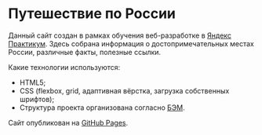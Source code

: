 # Путешествие по России

Данный сайт создан в рамках обучения веб-разработке в [Яндекс Практикум](https://praktikum.yandex.ru/web/).
Здесь собрана информация о достопримечательных местах России, различные факты, полезные ссылки.

Какие технологии используются:
* HTML5;
* CSS (flexbox, grid, адаптивная вёрстка, загрузка собственных шрифтов);
* Структура проекта организована согласно [БЭМ](https://ru.bem.info/).

Сайт опубликован на [GitHub Pages](https://seriouscat96.github.io/russian-travel/).
